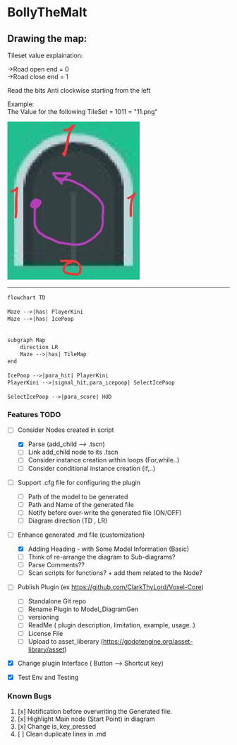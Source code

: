 # BollyTheMalt

## **Drawing the map:**

Tileset value explaination:

->Road open end = 0 <br>
->Road close end = 1 <br>

Read the bits Anti clockwise starting from the left

Example:<br>
The Value for the following TileSet = 1011 = "11.png" <br>

![Example](https://github.com/arsany007/BollyTheMalt/blob/main/road/TileMapExample.jpg?raw=true)

---


```mermaid
flowchart TD

Maze -->|has| PlayerKini
Maze -->|has| IcePoop


subgraph Map
    direction LR
    Maze -->|has| TileMap
end

IcePoop -->|para_hit| PlayerKini
PlayerKini -->|signal_hit,para_icepoop| SelectIcePoop

SelectIcePoop -->|para_score| HUD

```

### Features TODO
- [ ] Consider Nodes created in script 
	- [x] Parse (add_child --> .tscn)
	- [ ] Link add_child node to its .tscn
	- [ ] Consider instance creation within loops (For,while..)
	- [ ] Consider conditional instance creation (if,..)
		
- [ ] Support .cfg file for configuring the plugin
	- [ ] Path of the model to be generated
	- [ ] Path and Name of the generated file
	- [ ] Notify before over-write the generated file (ON/OFF)
	- [ ] Diagram direction (TD , LR)
		
- [ ] Enhance generated .md file (customization)
	- [x] Adding Heading - with Some Model Information (Basic)
	- [ ] Think of re-arrange the diagram to Sub-diagrams?
	- [ ] Parse Comments??
	- [ ] Scan scripts for functions? + add them related to the Node?
		
- [ ] Publish Plugin (ex https://github.com/ClarkThyLord/Voxel-Core)
	- [ ] Standalone Git repo
	- [ ] Rename Plugin to Model_DiagramGen
	- [ ] versioning
	- [ ] ReadMe ( plugin description, limitation, example, usage..)
	- [ ] License File
	- [ ] Upload to asset_liberary (https://godotengine.org/asset-library/asset)
		
- [x] Change plugin Interface ( Button --> Shortcut key)

- [x] Test Env and Testing

	

### Known Bugs
  1. [x] Notification before overwriting the Generated file.
  2. [x] Highlight Main node (Start Point) in diagram
  3. [x] Change is_key_pressed
  4. [ ] Clean duplicate lines in .md

